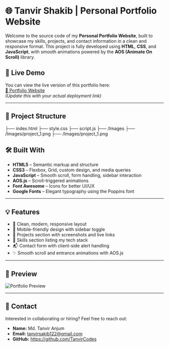 # 🌐 Tanvir Shakib | Personal Portfolio Website

Welcome to the source code of my **Personal Portfolio Website**, built to showcase my skills, projects, and contact information in a clean and responsive format. This project is fully developed using **HTML**, **CSS**, and **JavaScript**, with smooth animations powered by the **AOS (Animate On Scroll)** library.

## 🚀 Live Demo

You can view the live version of this portfolio here:  
[🔗 Portfolio Website](https://tanvircodes.github.io/your-portfolio-link/)  
_(Update this with your actual deployment link)_

---

## 📁 Project Structure

├── index.html
├── style.css
├── script.js 
├── /Images
├── /Images/project_1.png
├── /Images/project_1.png

## 🛠️ Built With

- **HTML5** – Semantic markup and structure  
- **CSS3** – Flexbox, Grid, custom design, and media queries  
- **JavaScript** – Smooth scroll, form handling, sidebar interaction  
- **AOS.js** – Scroll-triggered animations  
- **Font Awesome** – Icons for better UI/UX  
- **Google Fonts** – Elegant typography using the Poppins font  

---

## 💡 Features

- 🎨 Clean, modern, responsive layout
- 📱 Mobile-friendly design with sidebar toggle
- 📂 Projects section with screenshots and live links
- 🧠 Skills section listing my tech stack
- 📬 Contact form with client-side alert handling
- ✨ Smooth scroll and entrance animations with AOS.js

---

## 📸 Preview

![Portfolio Preview]()

---

## 📧 Contact

Interested in collaborating or hiring? Feel free to reach out:

- **Name:** Md. Tanvir Anjum  
- **Email:** tanvirsakib122@gmail.com
- **GitHub:** https://github.com/TanvirCodes
